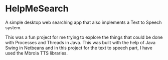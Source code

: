 # HelpMeSearch
A simple desktop web searching app that also implements a Text to Speech system. 

This was a fun project for me trying to explore the things that could be done with Processes and Threads in Java. This was built with the help of Java Swing in Netbeans and in this project for the text to speech part, I have used the Mbrola TTS libraries. 
